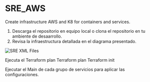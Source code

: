 # SRE_AWS
Create infrastructure AWS and K8 for containers and services.

1. Descarga el repositorio en equipo local o clona el repositorio en tu ambiente de desaarrollo.
2. Revisa la infraestructura detallada en el diagrama presentado.


![SRE XML Files](https://github.com/wros21/SRE_AWS/assets/34988061/f02687c4-d7b1-4a76-bf6f-ad1b77434f5a)


Ejecuta el Terraform plan
Terraform plan
Terraform init

Ejecutar el Main de cada grupo de servicios para aplicar las configuraciones.


   
